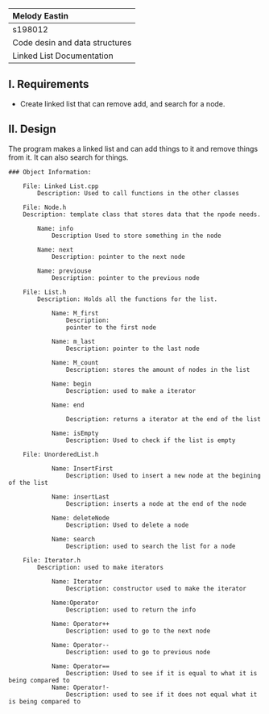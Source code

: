 | Melody Eastin |
| :---      |
| s198012 |
| Code desin and data structures |
| Linked List Documentation |

## I. Requirements

- Create linked list that can remove add, and search for a node.

## II. Design

The program makes a linked list and can add things to it and remove things from it. It can also search for things.

    ### Object Information:

        File: Linked List.cpp
            Description: Used to call functions in the other classes

        File: Node.h
        Description: template class that stores data that the npode needs.

            Name: info
                Description Used to store something in the node

            Name: next
                Description: pointer to the next node
                
            Name: previouse
                Description: pointer to the previous node

        File: List.h
            Description: Holds all the functions for the list.

                Name: M_first
                    Description:
                    pointer to the first node

                Name: m_last
                    Description: pointer to the last node

                Name: M_count
                    Description: stores the amount of nodes in the list

                Name: begin
                    Description: used to make a iterator
                
                Name: end

                    Description: returns a iterator at the end of the list

                Name: isEmpty
                    Description: Used to check if the list is empty

        File: UnorderedList.h

                Name: InsertFirst
                    Description: Used to insert a new node at the begining of the list

                Name: insertLast
                    Description: inserts a node at the end of the node

                Name: deleteNode
                    Description: Used to delete a node

                Name: search
                    Description: used to search the list for a node

        File: Iterator.h
            Description: used to make iterators

                Name: Iterator
                    Description: constructor used to make the iterator

                Name:Operator
                    Description: used to return the info

                Name: Operator++
                    Description: used to go to the next node

                Name: Operator--
                    Description: used to go to previous node

                Name: Operator==
                    Description: Used to see if it is equal to what it is being compared to
                Name: Operator!-
                    Description: used to see if it does not equal what it is being compared to
